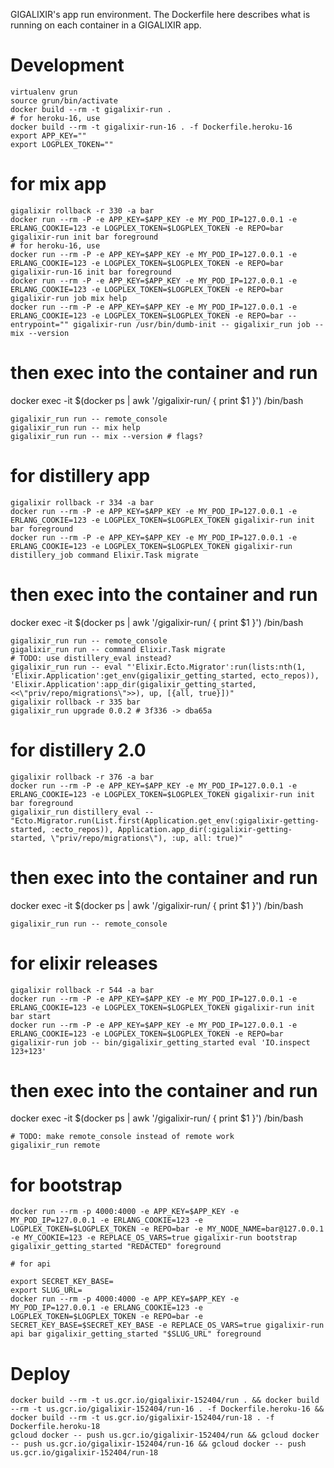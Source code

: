 GIGALIXIR's app run environment. The Dockerfile here describes what is running on each container in a GIGALIXIR app.

# Development

```
virtualenv grun
source grun/bin/activate
docker build --rm -t gigalixir-run .
# for heroku-16, use
docker build --rm -t gigalixir-run-16 . -f Dockerfile.heroku-16
export APP_KEY=""
export LOGPLEX_TOKEN=""
```

# for mix app

```
gigalixir rollback -r 330 -a bar
docker run --rm -P -e APP_KEY=$APP_KEY -e MY_POD_IP=127.0.0.1 -e ERLANG_COOKIE=123 -e LOGPLEX_TOKEN=$LOGPLEX_TOKEN -e REPO=bar gigalixir-run init bar foreground
# for heroku-16, use
docker run --rm -P -e APP_KEY=$APP_KEY -e MY_POD_IP=127.0.0.1 -e ERLANG_COOKIE=123 -e LOGPLEX_TOKEN=$LOGPLEX_TOKEN -e REPO=bar gigalixir-run-16 init bar foreground
docker run --rm -P -e APP_KEY=$APP_KEY -e MY_POD_IP=127.0.0.1 -e ERLANG_COOKIE=123 -e LOGPLEX_TOKEN=$LOGPLEX_TOKEN -e REPO=bar gigalixir-run job mix help
docker run --rm -P -e APP_KEY=$APP_KEY -e MY_POD_IP=127.0.0.1 -e ERLANG_COOKIE=123 -e LOGPLEX_TOKEN=$LOGPLEX_TOKEN -e REPO=bar --entrypoint="" gigalixir-run /usr/bin/dumb-init -- gigalixir_run job -- mix --version
```

# then exec into the container and run
docker exec -it $(docker ps | awk '/gigalixir-run/ { print $1 }') /bin/bash

```
gigalixir_run run -- remote_console 
gigalixir_run run -- mix help
gigalixir_run run -- mix --version # flags?
```

# for distillery app

```
gigalixir rollback -r 334 -a bar
docker run --rm -P -e APP_KEY=$APP_KEY -e MY_POD_IP=127.0.0.1 -e ERLANG_COOKIE=123 -e LOGPLEX_TOKEN=$LOGPLEX_TOKEN gigalixir-run init bar foreground
docker run --rm -P -e APP_KEY=$APP_KEY -e MY_POD_IP=127.0.0.1 -e ERLANG_COOKIE=123 -e LOGPLEX_TOKEN=$LOGPLEX_TOKEN gigalixir-run distillery_job command Elixir.Task migrate
```

# then exec into the container and run
docker exec -it $(docker ps | awk '/gigalixir-run/ { print $1 }') /bin/bash

```
gigalixir_run run -- remote_console 
gigalixir_run run -- command Elixir.Task migrate
# TODO: use distillery_eval instead?
gigalixir_run run -- eval "'Elixir.Ecto.Migrator':run(lists:nth(1, 'Elixir.Application':get_env(gigalixir_getting_started, ecto_repos)), 'Elixir.Application':app_dir(gigalixir_getting_started, <<\"priv/repo/migrations\">>), up, [{all, true}])"
gigalixir rollback -r 335 bar
gigalixir_run upgrade 0.0.2 # 3f336 -> dba65a
```

# for distillery 2.0

```
gigalixir rollback -r 376 -a bar
docker run --rm -P -e APP_KEY=$APP_KEY -e MY_POD_IP=127.0.0.1 -e ERLANG_COOKIE=123 -e LOGPLEX_TOKEN=$LOGPLEX_TOKEN gigalixir-run init bar foreground
gigalixir_run distillery_eval -- "Ecto.Migrator.run(List.first(Application.get_env(:gigalixir-getting-started, :ecto_repos)), Application.app_dir(:gigalixir-getting-started, \"priv/repo/migrations\"), :up, all: true)"
```

# then exec into the container and run
docker exec -it $(docker ps | awk '/gigalixir-run/ { print $1 }') /bin/bash

```
gigalixir_run run -- remote_console 
```

# for elixir releases 

```
gigalixir rollback -r 544 -a bar
docker run --rm -P -e APP_KEY=$APP_KEY -e MY_POD_IP=127.0.0.1 -e ERLANG_COOKIE=123 -e LOGPLEX_TOKEN=$LOGPLEX_TOKEN gigalixir-run init bar start
docker run --rm -P -e APP_KEY=$APP_KEY -e MY_POD_IP=127.0.0.1 -e ERLANG_COOKIE=123 -e LOGPLEX_TOKEN=$LOGPLEX_TOKEN -e REPO=bar gigalixir-run job -- bin/gigalixir_getting_started eval 'IO.inspect 123+123'
```

# then exec into the container and run
docker exec -it $(docker ps | awk '/gigalixir-run/ { print $1 }') /bin/bash

```
# TODO: make remote_console instead of remote work
gigalixir_run remote
```



# for bootstrap

```
docker run --rm -p 4000:4000 -e APP_KEY=$APP_KEY -e MY_POD_IP=127.0.0.1 -e ERLANG_COOKIE=123 -e LOGPLEX_TOKEN=$LOGPLEX_TOKEN -e REPO=bar -e MY_NODE_NAME=bar@127.0.0.1 -e MY_COOKIE=123 -e REPLACE_OS_VARS=true gigalixir-run bootstrap gigalixir_getting_started "REDACTED" foreground

# for api

export SECRET_KEY_BASE=
export SLUG_URL=
docker run --rm -p 4000:4000 -e APP_KEY=$APP_KEY -e MY_POD_IP=127.0.0.1 -e ERLANG_COOKIE=123 -e LOGPLEX_TOKEN=$LOGPLEX_TOKEN -e REPO=bar -e SECRET_KEY_BASE=$SECRET_KEY_BASE -e REPLACE_OS_VARS=true gigalixir-run api bar gigalixir_getting_started "$SLUG_URL" foreground
```

# Deploy

```
docker build --rm -t us.gcr.io/gigalixir-152404/run . && docker build --rm -t us.gcr.io/gigalixir-152404/run-16 . -f Dockerfile.heroku-16 && docker build --rm -t us.gcr.io/gigalixir-152404/run-18 . -f Dockerfile.heroku-18
gcloud docker -- push us.gcr.io/gigalixir-152404/run && gcloud docker -- push us.gcr.io/gigalixir-152404/run-16 && gcloud docker -- push us.gcr.io/gigalixir-152404/run-18
```

